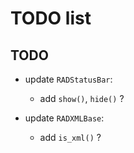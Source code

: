 <!-- encoding: UTF-8 -->

# TODO list

## TODO

* update `RADStatusBar`:

    * add `show()`, `hide()` ?

* update `RADXMLBase`:

    * add `is_xml()` ?
